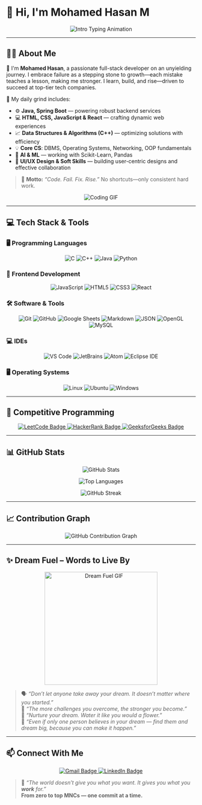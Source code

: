 # 👋 Hi, I'm Mohamed Hasan M

<p align="center">
  <img src="https://readme-typing-svg.herokuapp.com?font=Fira+Code&duration=3000&pause=1000&center=true&vCenter=true&width=435&lines=Full+Stack+Developer;Java+Spring+Boot+Warrior;DSA+%7C+AI+%7C+ML+Grinder;I+Code+My+Way+to+Top+MNCs" alt="Intro Typing Animation" />
</p>

---

## 🙋‍♂️ About Me

🌟 I'm **Mohamed Hasan**, a passionate full-stack developer on an unyielding journey. I embrace failure as a stepping stone to growth—each mistake teaches a lesson, making me stronger. I learn, build, and rise—driven to succeed at top-tier tech companies.  

📌 My daily grind includes:
- ⚙️ **Java, Spring Boot** — powering robust backend services  
- 💻 **HTML, CSS, JavaScript & React** — crafting dynamic web experiences  
- 📈 **Data Structures & Algorithms (C++)** — optimizing solutions with efficiency  
- 💡 **Core CS**: DBMS, Operating Systems, Networking, OOP fundamentals  
- 🤖 **AI & ML** — working with Scikit-Learn, Pandas  
- 🧩 **UI/UX Design & Soft Skills** — building user-centric designs and effective collaboration  

> 🚀 **Motto:** *“Code. Fail. Fix. Rise.”* No shortcuts—only consistent hard work.

<p align="center">
  <img src="https://media.giphy.com/media/qgQUggAC3Pfv687qPC/giphy.gif" alt="Coding GIF" />
</p>

---

## 💻 Tech Stack & Tools

### 🖥️ Programming Languages

<p align="center"> 
  <img alt="C" src="https://img.shields.io/badge/C%20-%232370ED.svg?style=plastic&logo=c&logoColor=white">
  <img alt="C++" src="https://img.shields.io/badge/C++%20-%2300599C.svg?style=plastic&logo=c%2B%2B&logoColor=white">
  <img alt="Java" src="https://img.shields.io/badge/Java-%23007396.svg?style=plastic&logo=java&logoColor=white">
  <img alt="Python" src="https://img.shields.io/badge/Python%20-%2314354C.svg?style=plastic&logo=python&logoColor=white">
</p>

### 🎨 Frontend Development

<p align="center"> 
  <img alt="JavaScript" src="https://img.shields.io/badge/JavaScript%20-%23F7DF1E.svg?style=plastic&logo=javascript&logoColor=black">
  <img alt="HTML5" src="https://img.shields.io/badge/HTML5%20-%23E34F26.svg?style=plastic&logo=html5&logoColor=white">
  <img alt="CSS3" src="https://img.shields.io/badge/CSS3%20-%231572B6.svg?style=plastic&logo=css3&logoColor=white">
  <img alt="React" src="https://img.shields.io/badge/React-%2361DAFB.svg?style=plastic&logo=react&logoColor=black">
</p>

### 🛠️ Software & Tools

<p align="center">
  <img alt="Git" src="https://img.shields.io/badge/Git%20-%23F05033.svg?style=plastic&logo=git&logoColor=white">
  <img alt="GitHub" src="https://img.shields.io/badge/GitHub-%23181717.svg?style=plastic&logo=github&logoColor=white">
  <img alt="Google Sheets" src="https://img.shields.io/badge/Google%20Sheets-%2334A853.svg?style=plastic&logo=google%20sheets&logoColor=white">
  <img alt="Markdown" src="https://img.shields.io/badge/Markdown-000000?style=plastic&logo=markdown&logoColor=white">
  <img alt="JSON" src="https://img.shields.io/badge/JSON-%23000000.svg?style=plastic&logo=json&logoColor=white">
  <img alt="OpenGL" src="https://img.shields.io/badge/OpenGL-%235586A4.svg?style=plastic&logo=opengl&logoColor=white">
  <img alt="MySQL" src="https://img.shields.io/badge/MySQL-%234479A1.svg?style=plastic&logo=mysql&logoColor=white">
</p>

### 💻 IDEs

<p align="center">
  <img alt="VS Code" src="https://img.shields.io/badge/Visual%20Studio%20Code-0078d7.svg?style=plastic&logo=visual-studio-code&logoColor=white">
  <img alt="JetBrains" src="https://img.shields.io/badge/JetBrains-%23000000.svg?style=plastic&logo=jetbrains&logoColor=white">
  <img alt="Atom" src="https://img.shields.io/badge/Atom-%2366595C.svg?style=plastic&logo=atom&logoColor=white">
  <img alt="Eclipse IDE" src="https://img.shields.io/badge/Eclipse%20IDE-%232C2255.svg?style=plastic&logo=eclipse-ide&logoColor=white">
</p>

### 🖥️ Operating Systems

<p align="center">
  <img alt="Linux" src="https://img.shields.io/badge/Linux-FCC624?style=plastic&logo=linux&logoColor=black">
  <img alt="Ubuntu" src="https://img.shields.io/badge/Ubuntu-E95420?style=plastic&logo=ubuntu&logoColor=white">
  <img alt="Windows" src="https://img.shields.io/badge/Windows-0078D6?style=plastic&logo=windows&logoColor=white">
</p>

---

## 🧠 Competitive Programming

<p align="center">
  <a href="https://leetcode.com/u/mohamedhasan8403/" target="_blank">
    <img src="https://img.shields.io/badge/LeetCode-FFA116?style=for-the-badge&logo=leetcode&logoColor=white" alt="LeetCode Badge"/>
  </a>
  <a href="https://www.hackerrank.com/profile/hm0401234" target="_blank">
    <img src="https://img.shields.io/badge/HackerRank-2EC866?style=for-the-badge&logo=hackerrank&logoColor=white" alt="HackerRank Badge"/>
  </a>
  <a href="https://www.geeksforgeeks.org/user/mohamedhank84/" target="_blank">
    <img src="https://img.shields.io/badge/GeeksforGeeks-0F9D58?style=for-the-badge&logo=geeksforgeeks&logoColor=white" alt="GeeksforGeeks Badge"/>
  </a>
</p>

---

## 📊 GitHub Stats

<p align="center">
  <img src="https://github-readme-stats.vercel.app/api?username=mohamedhasan8403&show_icons=true&theme=tokyonight" alt="GitHub Stats"/>
</p>

<p align="center">
  <img src="https://github-readme-stats.vercel.app/api/top-langs/?username=mohamedhasan8403&layout=compact&theme=tokyonight" alt="Top Languages"/>
</p>

<p align="center">
  <img src="https://github-readme-streak-stats.herokuapp.com?username=mohamedhasan8403&theme=tokyonight&border_radius=5" alt="GitHub Streak"/>
</p>

---

## 📈 Contribution Graph

<p align="center">
  <img src="https://github-readme-activity-graph.vercel.app/graph?username=mohamedhasan8403&theme=tokyo-night&hide_border=true" alt="GitHub Contribution Graph"/>
</p>

---

## ✨ Dream Fuel – Words to Live By

<p align="center">
  <img src="https://media.giphy.com/media/LMt9638dO8dftAjtco/giphy.gif" alt="Dream Fuel GIF" width="300px" />
</p>

> 🗣 *“Don’t let anyone take away your dream. It doesn’t matter where you started.”*  
> 🧱 *“The more challenges you overcome, the stronger you become.”*  
> 🌱 *“Nurture your dream. Water it like you would a flower.”*  
> 🤝 *“Even if only one person believes in your dream — find them and dream big, because you can make it happen.”*

---

## 📫 Connect With Me

<p align="center">
  <a href="mailto:mohamedhasan8403@gmail.com">
    <img src="https://img.shields.io/badge/Gmail-D14836?style=for-the-badge&logo=gmail&logoColor=white" alt="Gmail Badge"/>
  </a>
  <a href="https://linkedin.com/in/mohamedhasan8403">
    <img src="https://img.shields.io/badge/LinkedIn-0A66C2?style=for-the-badge&logo=linkedin&logoColor=white" alt="LinkedIn Badge"/>
  </a>
</p>

> 💬 *“The world doesn’t give you what you want. It gives you what you **work** for.”*  
> **From zero to top MNCs — one commit at a time.**
